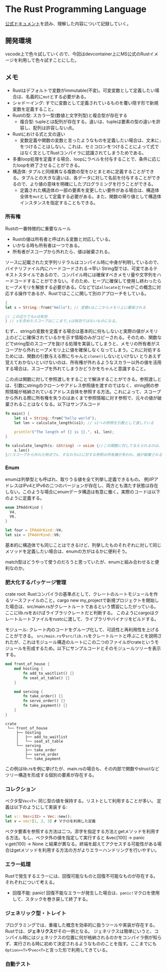 # The Rust Programming Language

[公式ドキュメント](https://doc.rust-jp.rs/book-ja/)を読み、理解した内容について記録していく。

## 開発環境

vscode上で色々試していくので、今回はdevcontainer上にMS公式のRustイメージを利用して色々試すことにした。

## メモ

- Rustはデフォルトで変数がimmutable(不変)。可変変数として定義したい場合は、名義的に`mut`とする必要がある。
- シャドーイング: すでに変数として定義されているものを覆い隠す形で新規変数を定義すること。
- Rustの型: スカラー型(数値と文字列型)と複合型が存在する
  - 複合型: tupleとは配列が存在する。違いは、tupleは要素の型の違いを許容し、配列は許容しない点。
- Rustにおける式と文の違い
  - 変数定義や関数の変数と言ったようなものを定義したい場合は、文末に`;`をつけることはしない。これは、セミコロンをつけることによって式ではなく文としてRustコンパイラに認識されてしまうためである。
- 多重loop処理を定義する場合、loopにラベルを付与することで、条件に応じたloopを終了させることができる。
- 構造体: タプルと同様異なる複数の型をひとまとめに定義することができる。タプルとの大きな違いは、各データに対して名前を付与することができるので、より値の意味を明確にしたプログラミングを行うことができる。
  - 定義された構造体の一部の要素を変更したい要件がある場合は、構造体全体を`mut`として定義する必要がある。また、関数の帰り値として構造体インスタンスを指定することもできる。

### 所有権

Rustの一番特徴的に重要なルール

- Rustの値は所有者と呼ばれる変数と対応している。
- いかなる時も所有者は一つである。
- 所有者がスコープから外れたら、値は破棄される。

ソースに記載された文字列リテラルはコンパイル時に中身が判明しているので、バイナリファイル内にハードコードされる->早い
String型では、可変であるテキストスタイルであるので、コンパイル時には確保すべきメモリ量や文字列をハードコードすることができない。そのため、ヒープに確保して使用し終わったらヒープメモリを解放する必要がある。Cなどでは`allocate`と`free`がこの概念に対応する操作であるが、Rustではここに関して別のアプローチをしている。

```Rust
{
let s = String::from("Hello"); // 変数sはここからメモリ上に確保される

// この辺りでもsは有効
} // sを含めたスコープはここまで,sは有効ではないものになる。
```

むず、、stringの変数を定義する場合は基本的に何もしないと実際の値がメモリ上のどこに確保されているかを示す情報のみがコピーされる。そのため、関数などでstring型のスコープを抜ける処理を実装してしまうと、メモリの所有者がスコープから外れヒープメモリ上に値を確保しなくなってしまう。これに対処するためには、関数の引数与える際にちゃんと`clone()`しないといけない
とりあえず覚えておかないといけないのは、所有権が外れるようなスカラー以外の値を活用する場合は、スコープを外れてしまうかどうかをちゃんと意識すること。

この点は関数に対して参照渡しをすることで解決することができる。参照渡しとは、引数にstringのクローンやアドレス参照値を渡すのではなく、string側の参照情報が格納されているアドレス自体を参照する方法。これによって、スコープから外れる際に所有権を失うのはあくまで参照情報に対す参照で、元々の値が破棄されることはなくなる。以下はサンプルコード

```Rust
fn main() {
    let s1 = String::from("hello world");
    let len = calculate_length(&s1); // s1への参照を引数として渡している

    println!("The length of {} is {}.", s1, len);
}

fn calculate_length(s: &String) -> usize {//この関数に対して与えられるのは、String型の値を差し示す参照情報であり、元々の値(今回の例ではs1)ではない
    s.len()
}//スコープから外れた時点でs、すなわちs1に対する参照の所有権が失われ、値が破棄される。
```

### Enum

enumは列挙型とも呼ばれ、取りうる値を全て列挙し定義できるもの。
例)IPアドレスはIPv4とIPv6の二つのバージョンが存在し、両方とも満たす状態は存在しない。このような場合にenumデータ構造は有意に働く。実際のコードは以下のように定義する。

```Rust
enum IPAddrKind {
  V4,
  V6,
}

let four = IPAddrKind::V4;
let six = IPAddrKind::V6;
```

基本的に構造体でも同じことはできるけど、列挙したものそれぞれに対して同じメソッドを定義したい場合は、enumの方がはるかに便利そう。

match型はどうやって使うのだろうと思っていたが、enumと組み合わせると便利なのか。

### 肥大化するパッケージ管理

crate root: Rustコンパイラの基準点として、クレートのルートモジュールを作るソースファイルのこと。cargo new my_projectで新規プロジェクトを開始した場合は、src/main.rsがクレートルートであるという慣習にしたがっている。ここにlib.rsをおけばライブラリクレートだと判断する。
このようにcargoはクレートルートファイルをrustcに渡して、ライブラリやバイナリをビルドする。

モジュール: クレート内のコードをグループ化して、可読性と再利用性を上げることができる。
`src/main.rs`や`src/lib.rs`をクレートルートと呼ぶことを説明されたが、これはモジュール構造のルートにこの二つのファイルがcrateというモジュールを形成するため。以下にサンプルコードとそのモジュールツリーを表示する。

```Rust
mod front_of_house {
    mod hosting {
        fn add_to_waitlist() {}
        fn seat_at_table() {}
    }

    mod serving {
        fn take_order() {}
        fn serve_order() {}
        fn take_payment() {}
    }
}
```

```module tree
crate
 └── front_of_house
     ├── hosting
     │   ├── add_to_waitlist
     │   └── seat_at_table
     └── serving
         ├── take_order
         ├── serve_order
         └── take_payment
```

この例はlib.rsを例に挙げたが、main.rsの場合も、その内部で関数やstructなどツリー構造を形成する個別の要素が存在する。

### コレクション

ベクタ型`Vec<T>`: 同じ型の値を保持する。リストとして利用することが多い。
定義は以下のようにして実装する:

```Rust
let v:: Vec<i32> = Vec::new();
let v = vec![1, 2, 3] # マクロを利用した定義
```

ベクタ要素を参照する方法は二つ。添字を指定する方法とgetメソッドを利用する方法。もし、ベクタ外の値を指定して実行すると
&vec[100] -> panic
v.get(100) -> None
と結果が異なる。終端を超えてアクセスする可能性がある場合はgetメソッドを利用する方法の方がよりエラーハンドリングを行いやすい。

### エラー処理

Rustで発生するエラーには、回復可能なものと回復不可能なものが存在する。それぞれについて考える。

- 回復不能: panic!
回復不能なエラーが発生した場合は、`panic!`マクロを使用して、スタックを巻き戻して終了する。

### ジェネリック型・トレイト

プログラミングでは、重複した概念を効率的に扱うツールや実装が存在する。Rustでは、**ジェネリクス**がその一例となる。
ジェネリクスは簡単にいうと、コンパイル時にはジェネリクスの位置に何が格納されるのかをコンパイラ側が知らず、実行される時に初めて決定されるようなもののことを指す。ここまでにも`Option><T>`や`vec<T>`と言った形で利用してきている。

### 自動テスト

